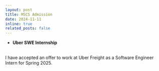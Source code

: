 ```yaml
---
layout: post
title: MSCS Admission
date: 2024-11-11
inline: true
related_posts: false
---
```


- **Uber SWE Internship**
<br/>
I have accepted an offer to work at Uber Freight as a Software Engineer Intern for Spring 2025.
